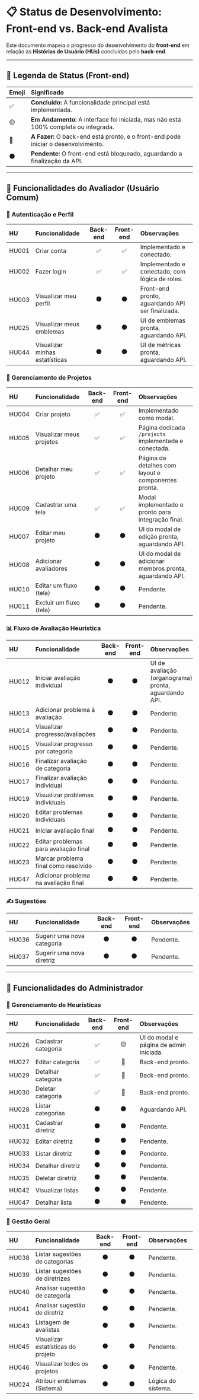 # 📋 Status de Desenvolvimento: Front-end vs. Back-end Avalista

Este documento mapeia o progresso do desenvolvimento do **front-end** em relação às **Histórias de Usuário (HUs)** concluídas pelo **back-end**.

---

## 🧭 Legenda de Status (Front-end)

| Emoji | Significado |
| :--- | :--- |
| ✅ | **Concluído:** A funcionalidade principal está implementada. |
| 🟡 | **Em Andamento:** A interface foi iniciada, mas não está 100% completa ou integrada. |
| 🔵 | **A Fazer:** O back-end está pronto, e o front-end pode iniciar o desenvolvimento. |
| ⚫️ | **Pendente:** O front-end está bloqueado, aguardando a finalização da API. |

---

## 👤 Funcionalidades do Avaliador (Usuário Comum)

### 🔐 Autenticação e Perfil

| HU | Funcionalidade | Back-end | Front-end | Observações |
| :--- | :--- | :---: | :---: | :--- |
| HU001 | Criar conta | ✅ | ✅ | Implementado e conectado. |
| HU002 | Fazer login | ✅ | ✅ | Implementado e conectado, com lógica de roles. |
| HU003 | Visualizar meu perfil | ⚫️ | ⚫️ | Front-end pronto, aguardando API ser finalizada. |
| HU025 | Visualizar meus emblemas | ⚫️ | ⚫️ | UI de emblemas pronta, aguardando API. |
| HU044 | Visualizar minhas estatísticas| ⚫️ | ⚫️ | UI de métricas pronta, aguardando API. |

### 📁 Gerenciamento de Projetos
| HU | Funcionalidade | Back-end | Front-end | Observações |
| :--- | :--- | :---: | :---: | :--- |
| HU004 | Criar projeto | ✅ | ✅ | Implementado como modal. |
| HU005 | Visualizar meus projetos | ✅ | ✅ | Página dedicada `/projects` implementada e conectada. |
| HU006 | Detalhar meu projeto | ✅ | ✅ | Página de detalhes com layout e componentes pronta. |
| HU009 | Cadastrar uma tela | ✅ | ✅ | Modal implementado e pronto para integração final. |
| HU007 | Editar meu projeto | ⚫️ | ⚫️ | UI do modal de edição pronta, aguardando API. |
| HU008 | Adicionar avaliadores | ⚫️ | ⚫️ | UI do modal de adicionar membros pronta, aguardando API. |
| HU010 | Editar um fluxo (tela) | ⚫️ | ⚫️ | Pendente. |
| HU011 | Excluir um fluxo (tela) | ⚫️ | ⚫️ | Pendente. |

### 📊 Fluxo de Avaliação Heurística
| HU | Funcionalidade | Back-end | Front-end | Observações |
| :--- | :--- | :---: | :---: | :--- |
| HU012 | Iniciar avaliação individual | ⚫️ | ⚫️ | UI de avaliação (organograma) pronta, aguardando API. |
| HU013 | Adicionar problema à avaliação | ⚫️ | ⚫️ | Pendente. |
| HU014 | Visualizar progresso/avaliações | ⚫️ | ⚫️ | Pendente. |
| HU015 | Visualizar progresso por categoria| ⚫️ | ⚫️ | Pendente. |
| HU016 | Finalizar avaliação de categoria | ⚫️ | ⚫️ | Pendente. |
| HU017 | Finalizar avaliação individual | ⚫️ | ⚫️ | Pendente. |
| HU019 | Visualizar problemas individuais | ⚫️ | ⚫️ | Pendente. |
| HU020 | Editar problemas individuais | ⚫️ | ⚫️ | Pendente. |
| HU021 | Iniciar avaliação final | ⚫️ | ⚫️ | Pendente. |
| HU022 | Editar problemas para avaliação final| ⚫️ | ⚫️ | Pendente. |
| HU023 | Marcar problema final como resolvido| ⚫️ | ⚫️ | Pendente. |
| HU047 | Adicionar problema na avaliação final| ⚫️ | ⚫️ | Pendente. |

### ✍️ Sugestões
| HU | Funcionalidade | Back-end | Front-end | Observações |
| :--- | :--- | :---: | :---: | :--- |
| HU036 | Sugerir uma nova categoria | ⚫️ | ⚫️ | Pendente. |
| HU037 | Sugerir uma nova diretriz | ⚫️ | ⚫️ | Pendente. |

---

## 👑 Funcionalidades do Administrador

### 🧠 Gerenciamento de Heurísticas
| HU | Funcionalidade | Back-end | Front-end | Observações |
| :--- | :--- | :---: | :---: | :--- |
| HU026 | Cadastrar categoria | ✅ | 🟡 | UI do modal e página de admin iniciada. |
| HU027 | Editar categoria | ✅ | 🔵 | Back-end pronto. |
| HU029 | Detalhar categoria | ✅ | 🔵 | Back-end pronto. |
| HU030 | Deletar categoria | ✅ | 🔵 | Back-end pronto. |
| HU028 | Listar categorias | ⚫️ | ⚫️ | Aguardando API. |
| HU031 | Cadastrar diretriz | ⚫️ | ⚫️ | Pendente. |
| HU032 | Editar diretriz | ⚫️ | ⚫️ | Pendente. |
| HU033 | Listar diretriz | ⚫️ | ⚫️ | Pendente. |
| HU034 | Detalhar diretriz | ⚫️ | ⚫️ | Pendente. |
| HU035 | Deletar diretriz | ⚫️ | ⚫️ | Pendente. |
| HU042 | Visualizar listas | ⚫️ | ⚫️ | Pendente. |
| HU047 | Detalhar lista | ⚫️ | ⚫️ | Pendente. |

### 📨 Gestão Geral
| HU | Funcionalidade | Back-end | Front-end | Observações |
| :--- | :--- | :---: | :---: | :--- |
| HU038 | Listar sugestões de categorias | ⚫️ | ⚫️ | Pendente. |
| HU039 | Listar sugestões de diretrizes | ⚫️ | ⚫️ | Pendente. |
| HU040 | Analisar sugestão de categoria | ⚫️ | ⚫️ | Pendente. |
| HU041 | Analisar sugestão de diretriz | ⚫️ | ⚫️ | Pendente. |
| HU043 | Listagem de avalistas | ⚫️ | ⚫️ | Pendente. |
| HU045 | Visualizar estatísticas do projeto| ⚫️ | ⚫️ | Pendente. |
| HU046 | Visualizar todos os projetos | ⚫️ | ⚫️ | Pendente. |
| HU024 | Atribuir emblemas (Sistema) | ⚫️ | ⚫️ | Lógica do sistema. |
